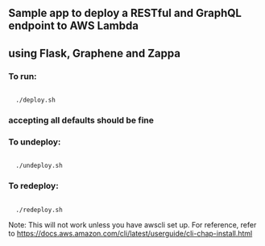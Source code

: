 ## Sample app to deploy a RESTful and GraphQL endpoint to AWS Lambda 
## using Flask, Graphene and Zappa

### To run:
<code>
  ./deploy.sh
</code>

### accepting all defaults should be fine
### To undeploy:
<code>
  ./undeploy.sh
</code>

### To redeploy:
<code>
  ./redeploy.sh
</code>




Note: This will not work unless you have awscli set up.
For reference, refer to https://docs.aws.amazon.com/cli/latest/userguide/cli-chap-install.html
